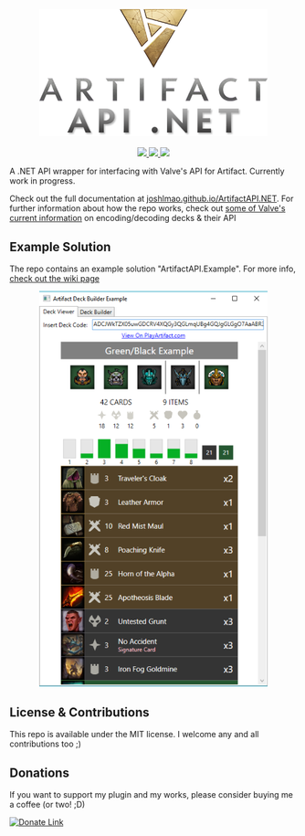 <p align="center">
  <a href="">
    <img width=400 src="/docs/assets/images/artifactapiNETLogo.png">
  </a>
  
  <br/>
  <br/>

  <a href="https://twitter.com/JoshLmao">
    <img src="https://img.shields.io/badge/twitter-JoshLmao-blue.svg?style=flat-square.svg"/>
  </a>
  <a href="https://joshlmao.github.io/ArtifactAPI.NET">
    <img src="https://img.shields.io/badge/documentation-available-brightgreen.svg?style=flat-square.svg"/>
  </a>
  <a href="https://github.com/JoshLmao/ArtifactAPI.NET/releases">
    <img src="https://img.shields.io/badge/release-v0.1.01-brightgreen.svg?style=flat-square.svg"/>
  </a>
</p>

A .NET API wrapper for interfacing with Valve's API for Artifact. Currently work in progress.

Check out the full documentation at [joshlmao.github.io/ArtifactAPI.NET](joshlmao.github.io/ArtifactAPI.NET). For further information about how the repo works, check out [some of Valve's current information](https://github.com/ValveSoftware/ArtifactDeckCode/blob/master/README.md) on encoding/decoding decks & their API

## Example Solution

The repo contains an example solution "ArtifactAPI.Example". For more info, [check out the wiki page](https://github.com/JoshLmao/ArtifactAPI.NET/wiki/ArtifactAPI-Example)

<p align="center">
  <img width=400 src="/docs/assets/images/deckViewerImg.png">
</p>

## License & Contributions

This repo is available under the MIT license. I welcome any and all contributions too ;)

## Donations

If you want to support my plugin and my works, please consider buying me a coffee (or two! ;D)

[![Donate Link](https://www.paypalobjects.com/en_US/i/btn/btn_donateCC_LG.gif)](https://paypal.me/ijoshlmao)
